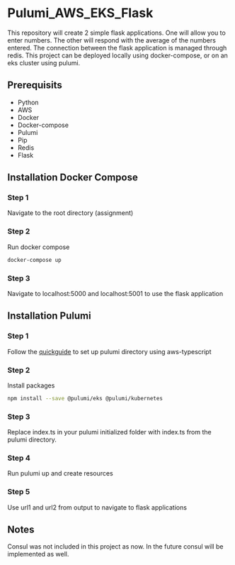 # Pulumi_AWS_EKS_Flask

This repository will create 2 simple flask applications. One will allow you to enter numbers. The other will respond with the average of the numbers entered. The connection between the flask application is managed through redis. This project can be deployed locally using docker-compose, or on an eks cluster using pulumi.

## Prerequisits
- Python
- AWS
- Docker
- Docker-compose
- Pulumi
- Pip
- Redis
- Flask

## Installation Docker Compose

### Step 1 

Navigate to the root directory (assignment)

### Step 2 
Run docker compose

```bash
docker-compose up
```
### Step 3

Navigate to localhost:5000 and localhost:5001 to use the flask application

## Installation Pulumi

### Step 1
Follow the [quickguide](https://www.pulumi.com/docs/get-started/) to set up pulumi directory using aws-typescript

### Step 2
Install packages
```bash
npm install --save @pulumi/eks @pulumi/kubernetes
```

### Step 3
Replace index.ts in your pulumi initialized folder with index.ts from the pulumi directory.

### Step 4
Run pulumi up and create resources

### Step 5
Use url1 and url2 from output to navigate to flask applications

## Notes
Consul was not included in this project as now. In the future consul will be implemented as well.